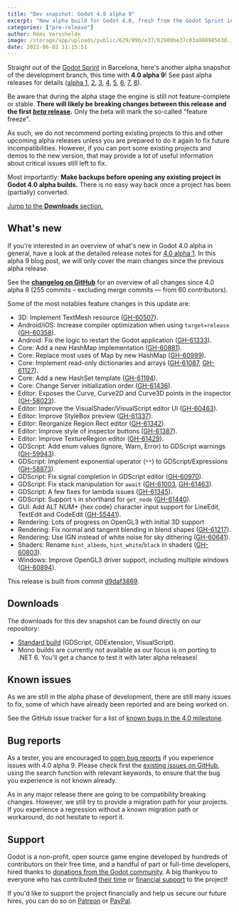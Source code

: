 ```yaml
---
title: "Dev snapshot: Godot 4.0 alpha 9"
excerpt: "New alpha build for Godot 4.0, fresh from the Godot Sprint in Barcelona where some core contributors are finally meeting IRL. Lots of editor, core and rendering improvements with an early version of the OpenGL 3D renderer!"
categories: ["pre-release"]
author: Rémi Verschelde
image: /storage/app/uploads/public/629/89b/e37/62989be37c03a908985630.jpg
date: 2022-06-02 11:15:51
---
```


Straight out of the [Godot Sprint](/article/godot-sprint-and-user-meeting-barcelona-june-2022) in Barcelona, here's another alpha snapshot of the development branch, this time with **4.0 alpha 9**! See past alpha releases for details ([alpha 1](/article/dev-snapshot-godot-4-0-alpha-1), [2](/article/dev-snapshot-godot-4-0-alpha-2), [3](/article/dev-snapshot-godot-4-0-alpha-3), [4](/article/dev-snapshot-godot-4-0-alpha-4), [5](/article/dev-snapshot-godot-4-0-alpha-5), [6](/article/dev-snapshot-godot-4-0-alpha-6), [7](/article/dev-snapshot-godot-4-0-alpha-7), [8](/article/dev-snapshot-godot-4-0-alpha-8)).

Be aware that during the alpha stage the engine is still not feature-complete or stable. **There will likely be breaking changes between this release and the first [*beta* release](https://en.wikipedia.org/wiki/Software_release_life_cycle#Beta).** Only the beta will mark the so-called "feature freeze".

As such, we do not recommend porting existing projects to this and other upcoming alpha releases unless you are prepared to do it again to fix future incompatibilities. However, if you can port some existing projects and demos to the new version, that may provide a lot of useful information about critical issues still left to fix.

Most importantly: **Make backups before opening any existing project in Godot 4.0 alpha builds.** There is no easy way back once a project has been (partially) converted.

[Jump to the **Downloads** section.](#downloads)

## What's new

If you're interested in an overview of what's new in Godot 4.0 alpha in general, have a look at the detailed release notes for [4.0 alpha 1](/article/dev-snapshot-godot-4-0-alpha-1). In this alpha 9 blog post, we will only cover the main changes since the previous alpha release.

See the [**changelog on GitHub**](https://github.com/godotengine/godot/compare/917fd65748957304c987414c63d54ef4f6972394...d9daf3869f27e2afdacb2744168052ce0d4ae43b) for an overview of all changes since 4.0 alpha 8 (255 commits – excluding merge commits ― from 60 contributors).

Some of the most notables feature changes in this update are:

- 3D: Implement TextMesh resource ([GH-60507](https://github.com/godotengine/godot/pull/60507)).
- Android/iOS: Increase compiler optimization when using `target=release` ([GH-60358](https://github.com/godotengine/godot/pull/60358)).
- Android: Fix the logic to restart the Godot application ([GH-61333](https://github.com/godotengine/godot/pull/61333)).
- Core: Add a new HashMap implementation ([GH-60881](https://github.com/godotengine/godot/pull/60881)).
- Core: Replace most uses of Map by new HashMap ([GH-60999](https://github.com/godotengine/godot/pull/60999)).
- Core: Implement read-only dictionaries and arrays ([GH-61087](https://github.com/godotengine/godot/pull/61087), [GH-61127](https://github.com/godotengine/godot/pull/61127)).
- Core: Add a new HashSet template ([GH-61194](https://github.com/godotengine/godot/pull/61194)).
- Core:  Change Server initialization order ([GH-61436](https://github.com/godotengine/godot/pull/61436)).
- Editor: Exposes the Curve, Curve2D and Curve3D points in the inspector ([GH-58023](https://github.com/godotengine/godot/pull/58023)).
- Editor: Improve the VisualShader/VisualScript editor UI ([GH-60463](https://github.com/godotengine/godot/pull/60463)).
- Editor: Improve StyleBox preview ([GH-61337](https://github.com/godotengine/godot/pull/61337)).
- Editor: Reorganize Region Rect editor ([GH-61342](https://github.com/godotengine/godot/pull/61342)).
- Editor: Improve style of inspector buttons ([GH-61387](https://github.com/godotengine/godot/pull/61387)).
- Editor: Improve TextureRegion editor ([GH-61429](https://github.com/godotengine/godot/pull/61429)).
- GDScript: Add enum values (Ignore, Warn, Error) to GDScript warnings ([GH-59943](https://github.com/godotengine/godot/pull/59943)).
- GDScript: Implement exponential operator (`**`) to GDScript/Expressions ([GH-58873](https://github.com/godotengine/godot/pull/58873)).
- GDScript: Fix signal completion in GDScript editor ([GH-60970](https://github.com/godotengine/godot/pull/60970)).
- GDScript: Fix stack manipulation for `await` ([GH-61003](https://github.com/godotengine/godot/pull/61003), [GH-61463](https://github.com/godotengine/godot/pull/61463)).
- GDScript: A few fixes for lambda issues ([GH-61345](https://github.com/godotengine/godot/pull/61345)).
- GDScript: Support `%` in shorthand for `get_node` ([GH-61440](https://github.com/godotengine/godot/pull/61440)).
- GUI: Add ALT NUM+ {hex code} character input support for LineEdit, TextEdit and CodeEdit ([GH-55441](https://github.com/godotengine/godot/pull/55441)).
- Rendering: Lots of progress on OpenGL3 with initial 3D support
- Rendering: Fix normal and tangent blending in blend shapes ([GH-61217](https://github.com/godotengine/godot/pull/61217)).
- Rendering: Use IGN instead of white noise for sky dithering ([GH-60641](https://github.com/godotengine/godot/pull/60641)).
- Shaders: Rename `hint_albedo`, `hint_white`/`black` in shaders ([GH-60803](https://github.com/godotengine/godot/pull/60803)).
- Windows: Improve OpenGL3 driver support, including multiple windows ([GH-60894](https://github.com/godotengine/godot/pull/60894)).

This release is built from commit [d9daf3869](https://github.com/godotengine/godot/commit/d9daf3869f27e2afdacb2744168052ce0d4ae43b).

<a id="downloads"></a>
## Downloads

The downloads for this dev snapshot can be found directly on our repository:

* [Standard build](https://downloads.tuxfamily.org/godotengine/4.0/alpha9/) (GDScript, GDExtension, VisualScript).
* Mono builds are currently not available as our focus is on porting to .NET 6. You'll get a chance to test it with later alpha releases!

## Known issues

As we are still in the alpha phase of development, there are still many issues to fix, some of which have already been reported and are being worked on.

See the GitHub issue tracker for a list of [known bugs in the 4.0 milestone](https://github.com/godotengine/godot/issues?q=is%3Aissue+is%3Aopen+milestone%3A4.0+label%3Abug+).

## Bug reports

As a tester, you are encouraged to [open bug reports](https://github.com/godotengine/godot/issues) if you experience issues with 4.0 alpha 9. Please check first the [existing issues on GitHub](https://github.com/godotengine/godot/issues), using the search function with relevant keywords, to ensure that the bug you experience is not known already.

As in any major release there are going to be compatibility breaking changes. However, we still try to provide a migration path for your projects. If you experience a regression without a known migration path or workaround, do not hesitate to report it.

## Support

Godot is a non-profit, open source game engine developed by hundreds of contributors on their free time, and a handful of part or full-time developers, hired thanks to [donations from the Godot community](https://godotengine.org/donate). A big thankyou to everyone who has contributed [their time](https://github.com/godotengine/godot/blob/master/AUTHORS.md) or [financial support](https://github.com/godotengine/godot/blob/master/DONORS.md) to the project!

If you'd like to support the project financially and help us secure our future hires, you can do so on [Patreon](https://www.patreon.com/godotengine) or [PayPal](https://godotengine.org/donate).